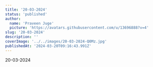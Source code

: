```yaml
---
title: '20-03-2024'
status: 'published'
author:
  name: 'Praveen Juge'
  picture: 'https://avatars.githubusercontent.com/u/13696888?v=4'
slug: '20-03-2024'
description: ''
coverImage: '../../images/20-03-2024-Q0Mz.jpg'
publishedAt: '2024-03-20T09:16:43.991Z'
---
```


20-03-2024